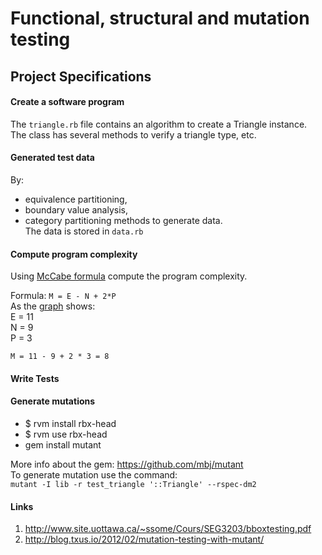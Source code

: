 # Functional, structural and mutation testing #

## Project Specifications ##

#### Create a software program ####

The ```triangle.rb``` file contains an algorithm to create a Triangle instance.  
The class has several methods to verify a triangle type, etc.

#### Generated test data ####
By:
  * equivalence partitioning,
  * boundary value analysis,
  * category partitioning methods to generate data.  
The data is stored in ```data.rb```

#### Compute program complexity ####
Using [McCabe formula](http://en.wikipedia.org/wiki/Cyclomatic_complexity) compute the program complexity.

Formula: ```M = E - N + 2*P```  
As the [graph](https://www.dropbox.com/s/es4461j38iz1r4i/graph.jpg) shows:  
E = 11  
N = 9  
P = 3  

```M = 11 - 9 + 2 * 3 = 8```


#### Write Tests ####

#### Generate mutations ####
* $ rvm install rbx-head
* $ rvm use rbx-head
* gem install mutant  

More info about the gem: https://github.com/mbj/mutant  
To generate mutation use the command:  
```mutant -I lib -r test_triangle '::Triangle' --rspec-dm2```

#### Links ####
1. http://www.site.uottawa.ca/~ssome/Cours/SEG3203/bboxtesting.pdf
2. http://blog.txus.io/2012/02/mutation-testing-with-mutant/
